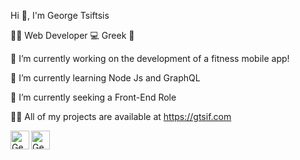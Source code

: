    Hi 👋, I'm George Tsiftsis

🚶🏻 Web Developer 💻  Greek 🌊

🔭 I’m currently working on the development of a fitness mobile app!

🌱 I’m currently learning Node Js and GraphQL

🤝 I’m currently seeking a Front-End  Role

🧑‍💻 All of my projects are available at https://gtsif.com
<a >

<a href="mailto:gtsiff@gmail.com" > <img
align="left"
alt="George Tsiftsis GMail"
width="30px"
src="https://image.flaticon.com/icons/png/512/732/732200.png" />
   </a>
<a href="https://www.linkedin.com/in/george-tsiftsis/"> 
   <img
align="left"
alt="George Tsiftsis LinkedIn"
width="30px"
src="https://image.flaticon.com/icons/png/512/174/174857.png" />
    </a>

<!---
GeorgeTsiftsis/GeorgeTsiftsis is a ✨ special ✨ repository because its `README.md` (this file) appears on your GitHub profile.
You can click the Preview link to take a look at your changes.
--->
